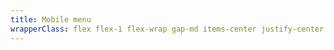 ```yaml
---
title: Mobile menu
wrapperClass: flex flex-1 flex-wrap gap-md items-center justify-center
---
```

<template>
  <iframe ></iframe>
</template>

<script setup>
    import { onMounted } from 'vue'

    var cssLink = document.createElement("link");

    onMounted(() => {
      document.querySelector('iframe')
          .contentDocument.write(/* html */`
            <link href="https://unpkg.com/@volverjs/style@0.1.10/dist/volver.css" type="text/css" rel="Stylesheet" />
            <link href="https://unpkg.com/@volverjs/style@0.1.10/dist/themes/dark/volver.css" type="text/css" rel="Stylesheet" />
            <div class="theme theme--dark">
              <div class="vv-dropdown vv-dropdown--mobile-fullscreen">
                <ul class="vv-dropdown__list" role="menu">
                  <li role="presentation">
                    <button role="menuitem" type="button" class="vv-dropdown-action">
                      Create
                    </button>
                  </li>
                  <li role="presentation">
                    <button role="menuitem" type="button" class="vv-dropdown-action">
                      Update
                    </button>
                  </li>
                  <li role="presentation">
                    <button role="menuitem" type="button" class="vv-dropdown-action" disabled>
                      Delete
                    </button>
                  </li>
                </ul>
              </div>
            </div>
          `)
    })
</script>